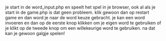 je start in de word_input.php en speelt het spel in je browser, ook al als je start in de game.php is dat geen probleem. klik gewoon dan op restart game en dan word je naar de word keuze gebracht. je kan een word invoeren en dan op de eerste knop klikken om je eigen word te gebruiken of je klikt op de tweede knop om een willekeurige word te gebruiken. na dat kan je gewoon galgje spelen!

